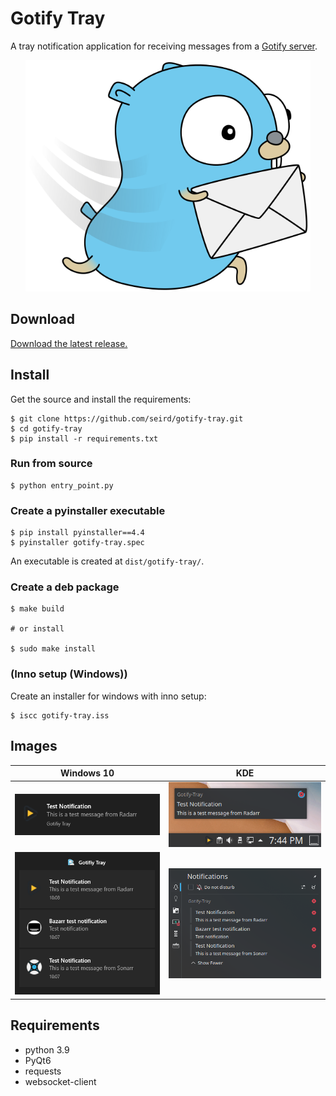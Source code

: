 # Gotify Tray


A tray notification application for receiving messages from a [Gotify server](https://github.com/gotify/server).


<p align="center">
    <a href="https://github.com/gotify/logo">
        <img height="370px" src="https://raw.githubusercontent.com/gotify/logo/master/gotify-logo.png" />
    </a>
</p>

## Download


[Download the latest release.](https://github.com/seird/gotify-tray/releases/latest)


## Install

Get the source and install the requirements:

```
$ git clone https://github.com/seird/gotify-tray.git
$ cd gotify-tray
$ pip install -r requirements.txt
```

### Run from source

```
$ python entry_point.py
```

### Create a pyinstaller executable

```
$ pip install pyinstaller==4.4
$ pyinstaller gotify-tray.spec
```
An executable is created at `dist/gotify-tray/`.


### Create a deb package

```
$ make build

# or install

$ sudo make install
```

### (Inno setup (Windows))

Create an installer for windows with inno setup:

```
$ iscc gotify-tray.iss
```


## Images

Windows 10                                         |  KDE
:-------------------------------------------------:|:---------------------------------------------------------:
![notification](images/notification.png)           |  ![kde_notification](images/kde_notification.png)
![notification](images/notification_centre.png)    |  ![kde_notification](images/kde_notification_centre.png)


## Requirements

- python 3.9
- PyQt6
- requests
- websocket-client
